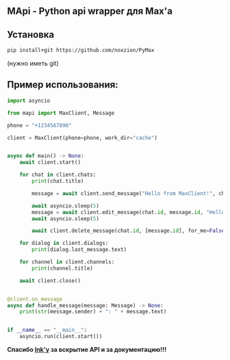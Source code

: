 ## MApi - Python api wrapper для Max'a

## Установка

```bash
pip install+git https://github.com/noxzion/PyMax
```

(нужно иметь git)

## Пример использования:

```python
import asyncio

from mapi import MaxClient, Message

phone = "+1234567890"

client = MaxClient(phone=phone, work_dir="cache")


async def main() -> None:
    await client.start()

    for chat in client.chats:
        print(chat.title)

        message = await client.send_message("Hello from MaxClient!", chat.id, notify=True)

        await asyncio.sleep(5)
        message = await client.edit_message(chat.id, message.id, "Hello from MaxClient! (edited)")
        await asyncio.sleep(5)

        await client.delete_message(chat.id, [message.id], for_me=False)

    for dialog in client.dialogs:
        print(dialog.last_message.text)

    for channel in client.channels:
        print(channel.title)

    await client.close()


@client.on_message
async def handle_message(message: Message) -> None:
    print(str(message.sender) + ": " + message.text)


if __name__ == "__main__":
    asyncio.run(client.start())

```

**Спасибо [Ink'у](https://github.com/ink-developer) за вскрытие API и за документацию!!!**
